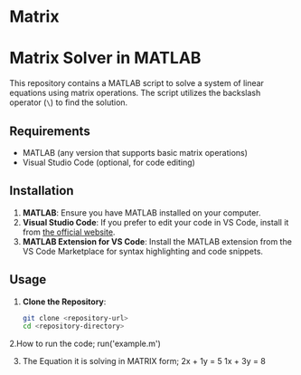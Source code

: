 # Matrix

# Matrix Solver in MATLAB

This repository contains a MATLAB script to solve a system of linear equations using matrix operations. The script utilizes the backslash operator (`\`) to find the solution.

## Requirements

- MATLAB (any version that supports basic matrix operations)
- Visual Studio Code (optional, for code editing)

## Installation

1. **MATLAB**: Ensure you have MATLAB installed on your computer.
2. **Visual Studio Code**: If you prefer to edit your code in VS Code, install it from [the official website](https://code.visualstudio.com/).
3. **MATLAB Extension for VS Code**: Install the MATLAB extension from the VS Code Marketplace for syntax highlighting and code snippets.

## Usage

1. **Clone the Repository**:
   ```bash
   git clone <repository-url>
   cd <repository-directory>

2.How to run the code;
run('example.m')

3. The Equation it is solving in MATRIX form;
2x + 1y = 5
1x + 3y = 8


